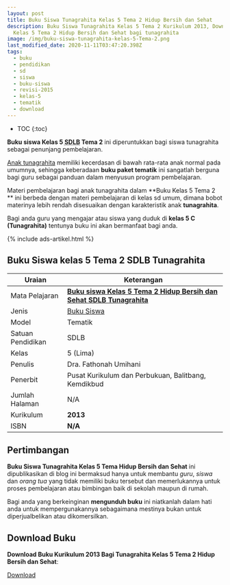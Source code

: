 ```yaml
---
layout: post
title: Buku Siswa Tunagrahita Kelas 5 Tema 2 Hidup Bersih dan Sehat
description: Buku Siswa Tunagrahita Kelas 5 Tema 2 Kurikulum 2013, Download buku
  Kelas 5 Tema 2 Hidup Bersih dan Sehat bagi tunagrahita
image: /img/buku-siswa-tunagrahita-kelas-5-Tema-2.png
last_modified_date: 2020-11-11T03:47:20.398Z
tags:
  - buku
  - pendidikan
  - sd
  - siswa
  - buku-siswa
  - revisi-2015
  - kelas-5
  - tematik
  - download
---
```


* TOC
{:toc}

**Buku siswa Kelas 5 <abbr title="Sekolah Dasar Luar Biasa">SDLB</abbr> Tema 2** ini diperuntukkan bagi siswa tunagrahita sebagai penunjang pembelajaran.

[Anak tunagrahita](/teori/tunagrahita) memiliki kecerdasan di bawah rata-rata anak normal pada umumnya, sehingga keberadaan **buku paket tematik** ini sangatlah berguna bagi guru sebagai panduan dalam menyusun program pembelajaran.

Materi pembelajaran bagi anak tunagrahita dalam **Buku Kelas 5 Tema 2 ** ini berbeda dengan materi pembelajaran di kelas sd umum, dimana bobot materinya lebih rendah disesuaikan dengan karakteristik anak **tunagrahita**.

Bagi anda guru yang mengajar atau siswa yang duduk di **kelas 5 C (Tunagrahita)** tentunya buku ini akan bermanfaat bagi anda.

{% include ads-artikel.html %}

## Buku Siswa kelas 5 Tema 2 SDLB Tunagrahita  

|Uraian|Keterangan|
| --- | --- |
|Mata Pelajaran|<a href="/bse/buku-siswa-tunagrahita-kelas-5-Tema-2" title="Buku siswa Kelas 5 Tema 2 Hidup Bersih dan Sehat SDLB Tunagrahita"><strong>Buku siswa Kelas 5 Tema 2 Hidup Bersih dan Sehat SDLB Tunagrahita</strong></a>|
|Jenis|<a href="/bse" title="Buku Siswa" target="_blank">Buku Siswa</a>|
|Model|Tematik|
|Satuan Pendidikan|SDLB|
|Kelas|5 (Lima)|
|Penulis|Dra. Fathonah Umihani|
|Penerbit|Pusat Kurikulum dan Perbukuan, Balitbang, Kemdikbud|
|Jumlah Halaman|N/A|
|Kurikulum|<strong>2013</strong>|
|ISBN|<strong>N/A</strong>|

## Pertimbangan
**Buku Siswa Tunagrahita Kelas 5 Tema Hidup Bersih dan Sehat** ini dipublikasikan di blog ini bermaksud hanya untuk membantu _guru_, _siswa_ dan _orang tua_ yang tidak memiliki buku tersebut dan memerlukannya untuk proses pembelajaran atau bimbingan baik di sekolah maupun di rumah.

Bagi anda yang berkeinginan <b>mengunduh buku</b> ini niatkanlah dalam hati anda untuk mempergunakannya sebagaimana mestinya bukan untuk diperjualbelikan atau dikomersilkan.
  
## Download Buku
**Download Buku Kurikulum 2013 Bagi Tunagrahita Kelas 5 Tema 2 Hidup Bersih dan Sehat**:
<p class="center"><a class="button download" href="https://docs.google.com/uc?export=download&id=1ajeXwNCYt-1WMZahgaiTO8pKAt_VoK5r" rel="nofollow" target="_blank" title="Download Buku Siswa Tunagrahita Kelas 5 Tema Hidup Bersih dan Sehat">Download</a></p>
